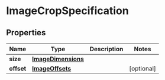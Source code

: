 
# ImageCropSpecification

## Properties
Name | Type | Description | Notes
------------ | ------------- | ------------- | -------------
**size** | [**ImageDimensions**](ImageDimensions.md) |  | 
**offset** | [**ImageOffsets**](ImageOffsets.md) |  |  [optional]



